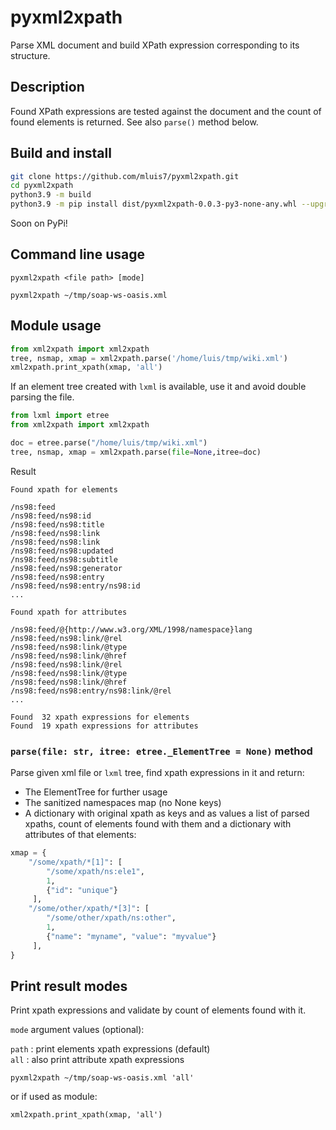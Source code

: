 
# pyxml2xpath
Parse XML document and build XPath expression corresponding to its structure.

## Description
Found XPath expressions are tested against the document and the count of found elements is returned. See also `parse()` method below.

## Build and install
```bash
git clone https://github.com/mluis7/pyxml2xpath.git
cd pyxml2xpath
python3.9 -m build
python3.9 -m pip install dist/pyxml2xpath-0.0.3-py3-none-any.whl --upgrade
```
Soon on PyPi!

## Command line usage
`pyxml2xpath <file path> [mode]`

`pyxml2xpath ~/tmp/soap-ws-oasis.xml`

## Module usage

```python
from xml2xpath import xml2xpath
tree, nsmap, xmap = xml2xpath.parse('/home/luis/tmp/wiki.xml')
xml2xpath.print_xpath(xmap, 'all')
```

If an element tree created with `lxml` is available, use it and avoid double parsing the file.

```python
from lxml import etree
from xml2xpath import xml2xpath

doc = etree.parse("/home/luis/tmp/wiki.xml")
tree, nsmap, xmap = xml2xpath.parse(file=None,itree=doc)

```

Result

```
Found xpath for elements

/ns98:feed
/ns98:feed/ns98:id
/ns98:feed/ns98:title
/ns98:feed/ns98:link
/ns98:feed/ns98:link
/ns98:feed/ns98:updated
/ns98:feed/ns98:subtitle
/ns98:feed/ns98:generator
/ns98:feed/ns98:entry
/ns98:feed/ns98:entry/ns98:id
...

Found xpath for attributes

/ns98:feed/@{http://www.w3.org/XML/1998/namespace}lang
/ns98:feed/ns98:link/@rel
/ns98:feed/ns98:link/@type
/ns98:feed/ns98:link/@href
/ns98:feed/ns98:link/@rel
/ns98:feed/ns98:link/@type
/ns98:feed/ns98:link/@href
/ns98:feed/ns98:entry/ns98:link/@rel
...

Found  32 xpath expressions for elements
Found  19 xpath expressions for attributes

```

### `parse(file: str, itree: etree._ElementTree = None)` method
Parse given xml file or `lxml` tree, find xpath expressions in it and return:

- The ElementTree for further usage
- The sanitized namespaces map (no None keys)
- A dictionary with original xpath as keys and as values a list of parsed xpaths, count of elements found with them and a dictionary with attributes of that elements:

```python
xmap = {
    "/some/xpath/*[1]": [ 
        "/some/xpath/ns:ele1", 
        1, 
        {"id": "unique"} 
     ],
    "/some/other/xpath/*[3]": [ 
        "/some/other/xpath/ns:other", 
        1, 
        {"name": "myname", "value": "myvalue"} 
     ],
}
```

## Print result modes
Print xpath expressions and validate by count of elements found with it.  

`mode` argument values (optional):

`path` : print elements xpath expressions (default)  
`all`  : also print attribute xpath expressions  

`pyxml2xpath ~/tmp/soap-ws-oasis.xml 'all'`

or if used as module:

`xml2xpath.print_xpath(xmap, 'all')`

